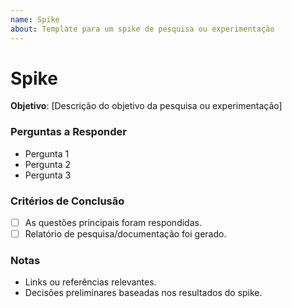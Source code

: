 ```yaml
---
name: Spike
about: Template para um spike de pesquisa ou experimentação
---
```


# Spike

**Objetivo**: [Descrição do objetivo da pesquisa ou experimentação]

### Perguntas a Responder

- Pergunta 1
- Pergunta 2
- Pergunta 3

### Critérios de Conclusão

- [ ] As questões principais foram respondidas.
- [ ] Relatório de pesquisa/documentação foi gerado.

### Notas

- Links ou referências relevantes.
- Decisões preliminares baseadas nos resultados do spike.
